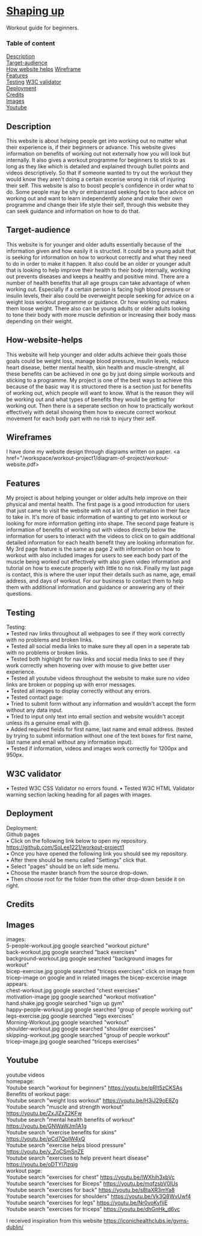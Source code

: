 <h1><a href=https://solee1221.github.io/workout-project1>Shaping up</a></h1>

Workout guide for beginners.

### Table of content  

[Description](#description)    
[Target-audience](#target-audience)    
[How website helps](#how-website-helps) 
[Wireframe](#wireframe)     
[Features](#features)   
[Testing](#testing)
[W3C validator](#w3c-validator)  
[Deployment](#deployment)  
[Credits](#credits)  
[Images](#images)  
[Youtube](#youtube)      

## Description

This website is about helping people get into working out no matter what their experience is, if their beginners or advance. This website gives information on benefits of working out not externally how you will look but internally. It also gives a workout programme for beginners to stick to as long as they like which is detailed and explained through bullet points and videos descriptively. So that if someone wanted to try out the workout they would know they aren't doing a certain excerise wrong in risk of injuring their self. This website is also to boost people's confidence in order what to do. Some people may be shy or embarrased seeking face to face advice on working out and want to learn independently alone and make their own programme and change their life style their self, through this website they can seek guidance and information on how to do that.

## Target-audience  

This website is for younger and older adults essentially because of the information given and how easily it is structed. It could be a young adult that is seeking for information on how to workout correctly and what they need to do in order to make it happen. It also could be an older or younger adult that is looking to help improve their health to their body internally, working out prevents diseases and keeps a healthy and positive mind. There are a number of health benefits that all age groups can take advantage of when working out. Especially if a certain person is facing high blood pressure or insulin levels, their also could be overweight people seeking for advice on a weight loss workout programme or guidance. Or how working out makes them loose weight. There also can be young adults or older adults looking to tone their body with more muscle definition or increasing their body mass depending on their weight. 

## How-website-helps

This website will help younger and older adults achieve their goals those goals could be weight loss, manage blood pressure, insulin levels, reduce heart disease, better mental health, skin health and muscle-strenght, all these benefits can be achieved in one go by just doing simple workouts and sticking to a programme. My project is one of the best ways to achieve this because of the basic way it is structored there is a section just for benefits of working out, which people will want to know. What is the reason they will be working out and what types of benefits they would be getting for working out. Then there is a seperate section on how to practically workout effectively with detail showing them how to execute correct workout movement for each body part with no risk to injury their self.  

## Wireframes

I have done my website design through diagrams written on paper.
<a href="/workspace/workout-project1/diagram-of-project/workout-website.pdf>

## Features

My project is about helping younger or older adults help improve on their physical and mental health. The first page is a good introduction for users that just came to visit the website with not a lot of information in their face to take in. It's more of basic information of wanting to get into workout or looking for more information getting into shape. The second page feature is information of benefits of working out with videos directly below the information for users to interact with the videos to click on to gain additional detailed information for each health benefit they are looking information for. My 3rd page feature is the same as page 2 with information on how to workout with also included images for users to see each body part of the muscle being worked out effectively with also given video information and tutorial on how to execute properly with little to no risk. Finally my last page is contact, this is where the user input their details such as name, age, email address, and days of workout. For our business to contact them to help them with additional information and guidance or answering any of their questions.

## Testing

Testing:  
• Tested nav links throughout all webpages to see if they work correctly with no problems and broken links.  
• Tested all social media links to make sure they all open in a seperate tab with no problems or broken links.  
• Tested both highlight for nav links and social media links to see if they work correctly when hovering over with mouse to give better user experience.  
• Tested all youtube videos throughout the website to make sure no video links are broken or popping up with error messages.  
• Tested all images to display correctly without any errors.   
• Tested contact page:    
• Tried to submit form without any information and wouldn't accept the form without any data input.   
• Tried to input only text into email section and website wouldn't accept unless its a genuine email with @.  
• Added required fields for first name, last name and email address. (tested by trying to submit information without one of the text boxes for first name, last name and email without any information input).  
• Tested if information, videos and images work correctly for 1200px and 950px.  

## W3C validator  

• Tested W3C CSS Validator no errors found.
• Tested W3C HTML Validator warning section lacking heading for all pages with images.

## Deployment

Deployment:     
Github pages    
• Click on the following link below to open my repository.  
https://github.com/SoLee1221/workout-project1  
• Once you have opened the following link you should see my repository.  
• After there should be menu called "Settings" click that.  
• Select "pages" should be on left side menu.  
• Choose the master branch from the source drop-down.  
• Then choose root for the folder from the other drop-down beside it on right.  

## Credits    

## Images  

images:  
5-people-workout.jpg google searched "workout picture"  
back-workout.jpg google searched "back exercises"  
background-workout.jpg google searched "background images for workout"  
bicep-exercise.jpg google searched "triceps exercises" click on image from tricep-image on google and in related images the bicep-excercise image appears.  
chest-workout.jpg google searched "chest exercises"  
motivation-image jpg google searched "workout motivation"  
hand.shake.jpg google searched "sign up gym"  
happy-people-workout.jpg google searched "group of people working out"  
legs-exercise.jpg google searched "legs exercises"  
Morning-Workout.jpg google searched "workout"  
shoulder-workout.jpg google searched "shoulder exercises"  
skipping-workout.jpg google searched "group of people workout"  
tricep-image.jpg google searched "triceps exercises"  

## Youtube  

youtube videos    
homepage:    
Youtube search "workout for beginners" https://youtu.be/pRlt5zCKSAs  
Benefits of workout page:  
Youtube search "weight loss workout" https://youtu.be/H3jJ29oE8Zg  
Youtube search "muscle and strength workout" https://youtu.be/ZxJlZxZ2KFw  
Youtube search "mental health benefits of workout" https://youtu.be/GNWaWJm1A1g  
Youtube search "exercise benefits for skins" https://youtu.be/pCd7QpIW4xQ  
Youtube search "exercise helps blood pressure" https://youtu.be/y_ZoCSmSnZE  
Youtube search "exercises to help prevent heart disease" https://youtu.be/oDTYl7lzqjg  
workout page:    
Youtube search "exercises for chest" https://youtu.be/lWXhih3xbVc  
Youtube search "exercises for Biceps" https://youtu.be/mqfzsbV0lUs  
Youtube search "exercises for back" https://youtu.be/s8taXR3mYa8  
Youtube search "exercises for shoulders" https://youtu.be/Vk3Q8WvUwf4  
Youtube search "exercises for legs" https://youtu.be/Nr0voKyfiiE  
Youtube search "exercises for triceps" https://youtu.be/dhGnHk_d6vc  

I received inspiration from this website https://iconichealthclubs.ie/gyms-dublin/










